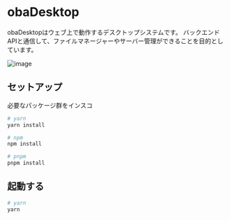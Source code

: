 # obaDesktop

obaDesktopはウェブ上で動作するデスクトップシステムです。
バックエンドAPIと通信して、ファイルマネージャーやサーバー管理ができることを目的としています。

![image](https://user-images.githubusercontent.com/29545778/220205359-6814c6ba-d305-49fc-b067-cf3046986c7f.png)


## セットアップ

必要なパッケージ群をインスコ

```bash
# yarn
yarn install

# npm
npm install

# pnpm
pnpm install
```

## 起動する

```bash
# yarn
yarn 
```

